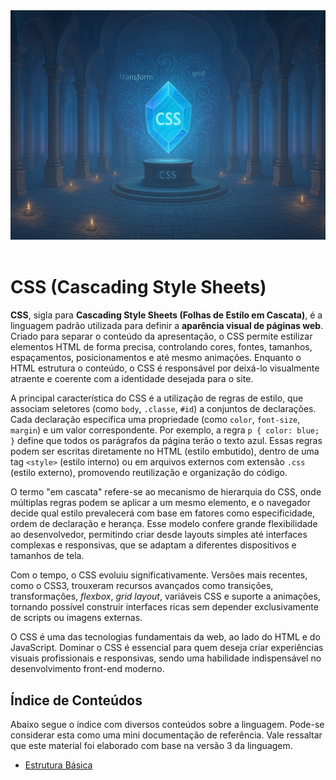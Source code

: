 <div align="center">
  <a href="https://github.com/joseferreira-dev/my-study-notes/tree/main/linguagem-css"><img src="./contents/banner-css.png"></a>
</div>
<br>

# CSS (Cascading Style Sheets)

**CSS**, sigla para **Cascading Style Sheets (Folhas de Estilo em Cascata)**, é a linguagem padrão utilizada para definir a **aparência visual de páginas web**. Criado para separar o conteúdo da apresentação, o CSS permite estilizar elementos HTML de forma precisa, controlando cores, fontes, tamanhos, espaçamentos, posicionamentos e até mesmo animações. Enquanto o HTML estrutura o conteúdo, o CSS é responsável por deixá-lo visualmente atraente e coerente com a identidade desejada para o site.

A principal característica do CSS é a utilização de regras de estilo, que associam seletores (como `body`, `.classe`, `#id`) a conjuntos de declarações. Cada declaração especifica uma propriedade (como `color`, `font-size`, `margin`) e um valor correspondente. Por exemplo, a regra `p { color: blue; }` define que todos os parágrafos da página terão o texto azul. Essas regras podem ser escritas diretamente no HTML (estilo embutido), dentro de uma tag `<style>` (estilo interno) ou em arquivos externos com extensão `.css` (estilo externo), promovendo reutilização e organização do código.

O termo "em cascata" refere-se ao mecanismo de hierarquia do CSS, onde múltiplas regras podem se aplicar a um mesmo elemento, e o navegador decide qual estilo prevalecerá com base em fatores como especificidade, ordem de declaração e herança. Esse modelo confere grande flexibilidade ao desenvolvedor, permitindo criar desde layouts simples até interfaces complexas e responsivas, que se adaptam a diferentes dispositivos e tamanhos de tela.

Com o tempo, o CSS evoluiu significativamente. Versões mais recentes, como o CSS3, trouxeram recursos avançados como transições, transformações, _flexbox_, _grid layout_, variáveis CSS e suporte a animações, tornando possível construir interfaces ricas sem depender exclusivamente de scripts ou imagens externas.

O CSS é uma das tecnologias fundamentais da web, ao lado do HTML e do JavaScript. Dominar o CSS é essencial para quem deseja criar experiências visuais profissionais e responsivas, sendo uma habilidade indispensável no desenvolvimento front-end moderno.

## Índice de Conteúdos

Abaixo segue o índice com diversos conteúdos sobre a linguagem. Pode-se considerar esta como uma mini documentação de referência. Vale ressaltar que este material foi elaborado com base na versão 3 da linguagem.

- [Estrutura Básica](./contents/01-estrutura/README.md)
